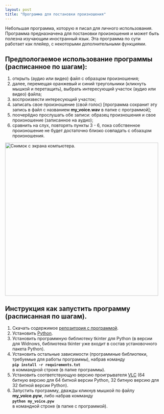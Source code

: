 ```yaml
---
layout: post
title: "Программа для постановки произношения"
---
```

Небольшая программа, которую я писал для личного использования. Программа предназначена для постановки произношения и может быть полезна изучающим иностранный язык. Эта программа по сути работает как плейер, с некоторыми дополнительными функциями.

<h2>Предпологаемое использование программы (расписанное по шагам):</h2>
<ol>
<li>открыть (аудио или видео) файл с образцом произношения;</li>
<li>далее, перемещая оранжевый и синий треугольники (кликнуть мышкой и перетащить), выбрать интересующий участок (аудио или видео) файла;</li>
<li>воспроизвести интересующий участок;</li>
<li>записать свое произношение (свой голос) [программа сохранит эту запись в файл с названием <b>my_voice.wav</b> в папке с программой];</li>
<li>поочерёдно прослушать обе записи: образец произношения и свое произношение (записанное на аудио);</li>
<li>сравнить на слух, повторять пункты 3 - 6, пока собственное произношение не будет достаточно близко совпадать с обзазцом произношения.</li>
</ol>

<img src="/assets/images/posts/2023-03-02-fayin/program.PNG" width=500 class="zoomable" id="image1" alt="Снимок с экрана компьютера.">

<h2>Инструкция как запустить программу (расписанная по шагам).</h2>
<ol>
<li>Скачать содержимое <a href="https://github.com/BigIskander/pronunciation" target="_blank">репозитория с программой</a>.</li>
<li>Установить <a href="https://www.python.org" target="_blank">Python</a>.</li>
<li>Установить программную библиотеку tkinter для Python (в версии для Widnows, библиотека tkinter уже входит в состав установочного пакета Python).</li>
<li>Установить остальные зависимости (программные библиотеки, требуемые для работы программы), набрав команду
<br/><b><code>pip install -r requirements.txt</code></b>
<br/> в коммандной строке (в папке программы).</li>
<li>Установить соответствующую версию проигрывателя <a href="https://www.videolan.org/vlc/index.ru.html" target="_blank">VLC</a> (64 битную версию для 64 битной версии Python, 32 битную версию для 32 битной версии Python).</li>
<li>Запустить программу, дважды кликнув мышкой по файлу <b>my_voice.pyw</b>, либо набрав комманду
<br/><b><code>python my_voice.pyw</code></b>
<br/>в командной строке (в папке с программой).</li>
</ol>

